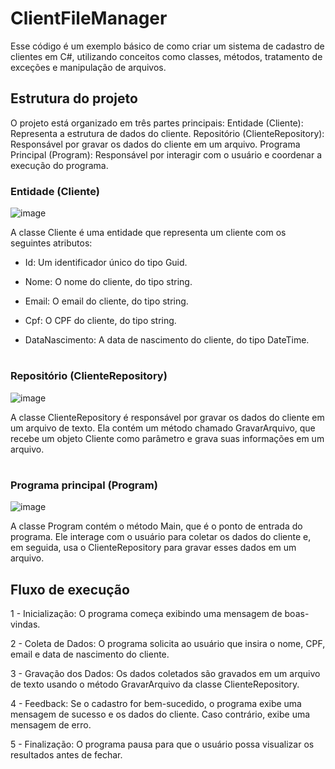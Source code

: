 # ClientFileManager
Esse código é um exemplo básico de como criar um sistema de cadastro de clientes em C#, utilizando conceitos como classes, métodos, tratamento de exceções e manipulação de arquivos.

## Estrutura do projeto
O projeto está organizado em três partes principais:
Entidade (Cliente): Representa a estrutura de dados do cliente.
Repositório (ClienteRepository): Responsável por gravar os dados do cliente em um arquivo.
Programa Principal (Program): Responsável por interagir com o usuário e coordenar a execução do programa.

### Entidade (Cliente)

![image](https://github.com/user-attachments/assets/3a560686-ed2e-451e-8222-7d4bb879d7a1)

A classe Cliente é uma entidade que representa um cliente com os seguintes atributos:

- Id: Um identificador único do tipo Guid.

- Nome: O nome do cliente, do tipo string.

- Email: O email do cliente, do tipo string.

- Cpf: O CPF do cliente, do tipo string.

- DataNascimento: A data de nascimento do cliente, do tipo DateTime.

#

### Repositório (ClienteRepository)
![image](https://github.com/user-attachments/assets/b6787236-5993-436b-a163-f5277a0ec7a3)

A classe ClienteRepository é responsável por gravar os dados do cliente em um arquivo de texto. Ela contém um método chamado GravarArquivo, que recebe um objeto Cliente como parâmetro e grava suas informações em um arquivo.

#

### Programa principal (Program)
![image](https://github.com/user-attachments/assets/95a3c5a3-7616-4b61-921c-7d617919119e)

A classe Program contém o método Main, que é o ponto de entrada do programa. Ele interage com o usuário para coletar os dados do cliente e, em seguida, usa o ClienteRepository para gravar esses dados em um arquivo.


## Fluxo de execução

1 - Inicialização: O programa começa exibindo uma mensagem de boas-vindas.

2 - Coleta de Dados: O programa solicita ao usuário que insira o nome, CPF, email e data de nascimento do cliente.

3 - Gravação dos Dados: Os dados coletados são gravados em um arquivo de texto usando o método GravarArquivo da classe ClienteRepository.

4 - Feedback: Se o cadastro for bem-sucedido, o programa exibe uma mensagem de sucesso e os dados do cliente. Caso contrário, exibe uma mensagem de erro.

5 - Finalização: O programa pausa para que o usuário possa visualizar os resultados antes de fechar.
